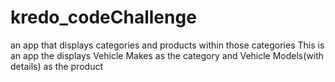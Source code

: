 # kredo_codeChallenge
an app that displays categories and products within those categories
This is an app the displays Vehicle Makes as the category and Vehicle Models(with details) as the product
